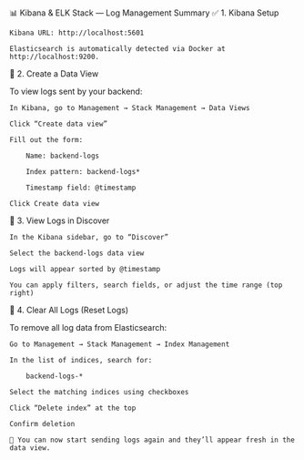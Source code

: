📊 Kibana & ELK Stack — Log Management Summary
✅ 1. Kibana Setup

    Kibana URL: http://localhost:5601

    Elasticsearch is automatically detected via Docker at http://localhost:9200.

📁 2. Create a Data View

To view logs sent by your backend:

    In Kibana, go to Management → Stack Management → Data Views

    Click “Create data view”

    Fill out the form:

        Name: backend-logs

        Index pattern: backend-logs*

        Timestamp field: @timestamp

    Click Create data view

🔎 3. View Logs in Discover

    In the Kibana sidebar, go to “Discover”

    Select the backend-logs data view

    Logs will appear sorted by @timestamp

    You can apply filters, search fields, or adjust the time range (top right)

🧹 4. Clear All Logs (Reset Logs)

To remove all log data from Elasticsearch:

    Go to Management → Stack Management → Index Management

    In the list of indices, search for:

        backend-logs-*

    Select the matching indices using checkboxes

    Click “Delete index” at the top

    Confirm deletion

    🔄 You can now start sending logs again and they’ll appear fresh in the data view.
